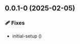 ## 0.0.1-0 (2025-02-05)

### 🩹 Fixes

- initial-setup ([](https://github.com/ryanbas21/epb-monorepo/commit/))